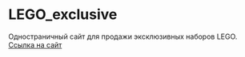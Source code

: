 # LEGO_exclusive
Одностраничный сайт для продажи эксклюзивных наборов LEGO. 
[Ссылка на сайт](https://devkucherov.github.io/LEGO_exclusive/)
